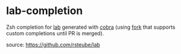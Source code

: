 # lab-completion

Zsh completion for [lab](https://github.com/zaquestion/lab) generated with [cobra](https://github.com/spf13/cobra/pull/646) (using [fork](https://github.com/rsteube/cobra) that supports custom completions until PR is merged).

source: https://github.com/rsteube/lab
